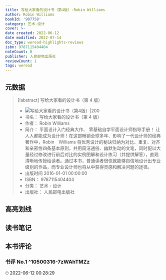 ```yaml
---
title: 写给大家看的设计书（第4版）-Robin Williams
author: Robin Williams
bookId: '907758'
category: 艺术-设计
cover: >-
date created: 2022-06-12
date modified: 2022-07-14
doc_type: weread-highlights-reviews
isbn: 9787115404404
noteCount: 0
publisher: 人民邮电出版社
reviewCount: 1
tags: weread
---
```


## 元数据

> [!abstract] 写给大家看的设计书（第 4 版）
> - ![ 写给大家看的设计书（第4版）|200](https://wfqqreader-1252317822.image.myqcloud.com/cover/758/907758/t7_907758.jpg)
> - 书名： 写给大家看的设计书（第 4 版）
> - 作者： Robin Williams
> - 简介： 平面设计入门经典大作、 零基础自学平面设计师指导手册！ 让人人都能成为设计师！在这部畅销全球多年、影响了一代设计师的经典著作中，Robin　Williams 将优秀设计的秘诀归纳为对比、重复、对齐和亲密性四条基本原则，并用简洁通俗、幽默生动的文笔，同时配以大量经过修改进行前后对比的实例图解和设计练习（并提供解答），直观清晰地传授给读者。通过本书，普通读者很快就能够自信地设计出专业级别的作品，而专业设计师也将从中获得灵感和解决问题的途径。
> - 出版时间 2016-01-01 00:00:00
> - ISBN： 9787115404404
> - 分类： 艺术 - 设计
> - 出版社： 人民邮电出版社

## 高亮划线

## 读书笔记

## 本书评论

### 书评 No.1 ^10500316-7zWAhTMZz

⏱ 2022-06-12 00:28:29

